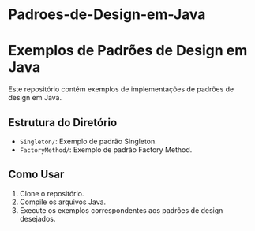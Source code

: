 # Padroes-de-Design-em-Java
# Exemplos de Padrões de Design em Java

Este repositório contém exemplos de implementações de padrões de design em Java.

## Estrutura do Diretório

- `Singleton/`: Exemplo de padrão Singleton.
- `FactoryMethod/`: Exemplo de padrão Factory Method.

## Como Usar

1. Clone o repositório.
2. Compile os arquivos Java.
3. Execute os exemplos correspondentes aos padrões de design desejados.

